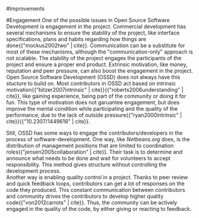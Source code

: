 #Improvements

#Engagement
One of the possible issues in Open Source Software Development is engagement in the project. Commercial development has several mechanisms to ensure the stability of the project, like interface specifications, plans and habits regarding how things are done{{"mockus2002two" | cite}}. Communication can be a substitute for most of these mechanisms, although the "communication-only" approach is not scalable. The stability of the project engages the participants of the project and ensure a proper end product. Extrinsic motivation, like money, reputation and peer pressure, can also boost the engagement in the project.  
Open Source Software Development (OSSD) does not always have this stucture to build on. Most contributors in OSSD act based on  intrinsic motivation{{"bitzer2007intrinsic" | cite}}{{"roberts2006understanding" | cite}}, like gaining experience, being part of the community or doing it for fun. This type of motivation does not garuantee engagement, but does improve the mental condition while participating and the quality of the performance, due to the lack of outside pressure{{"ryan2000intrinsic" | cite}}{{"10.2307/1449618" | cite}}.

Still, OSSD has some ways to engage the contributors/developers in the process of software-development. One way, like *Netbeans.org* does, is the distribution of management positions that are limited to coordination roles{{"jensen2005collaboration" | cite}}. Their task is to determine and announce what needs to be done and wait for volunteers to accept responsibility. This method gives structure without controlling the development process.  
Another way is enabling quality control in a project. Thanks to peer review and quick feedback loops, contributors can get a lot of responses on the code they produced. This constant communication between contributors and community drives the contributors to develop higher quality code{{"von2012carrots" | cite}}. Thus, the community can be actively engaged in the quality of the code, by either giving or reacting to feedback.
